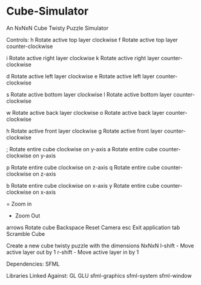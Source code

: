 Cube-Simulator
==============

An NxNxN Cube Twisty Puzzle Simulator


Controls:
h Rotate active top layer clockwise
f Rotate active top layer counter-clockwise

i Rotate active right layer clockwise
k Rotate active right layer counter-clockwise

d Rotate active left layer clockwise
e Rotate active left layer counter-clockwise

s Rotate active bottom layer clockwise
l Rotate active bottom layer counter-clockwise

w Rotate active back layer clockwise
o Rotate active back layer counter-clockwise

h Rotate active front layer clockwise
g Rotate active front layer counter-clockwise

; Rotate entire cube clockwise on y-axis
a Rotate entire cube counter-clockwise on y-axis

p Rotate entire cube clockwise on z-axis
q Rotate entire cube counter-clockwise on z-axis

b Rotate entire cube clockwise on x-axis
y Rotate entire cube counter-clockwise on x-axis

= Zoom in
- Zoom Out

arrows Rotate cube
Backspace Reset Camera
esc Exit application
tab Scramble Cube

<number> Create a new cube twisty puzzle with the dimensions NxNxN
l-shift - Move active layer out by 1
r-shift - Move active layer in by 1

Dependencies:
SFML

Libraries Linked Against:
GL
GLU
sfml-graphics
sfml-system
sfml-window
